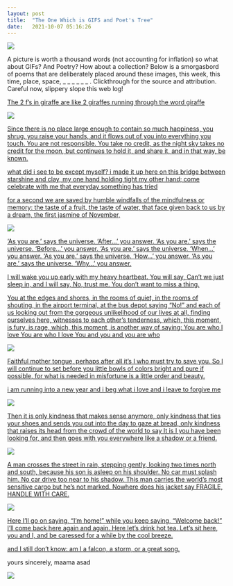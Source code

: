 ```yaml
---
layout: post
title:  "The One Which is GIFS and Poet's Tree"
date:   2021-10-07 05:16:26
---
```


![](/assets/images/06-20211007_052804-the-one-that-is-a-continuation-of-a-series.gif)

A picture is worth a thousand words (not accounting for inflation) so what about GIFs? And Poetry? How about a collection? Below is a smorgasbord of poems that are deliberately placed around these images, this week, this time, place, space, _ _ _ _ _ _ . Clickthrough for the source and attribution. Careful now, slippery slope this web log! 

[The 2 f’s
in giraffe
are like
2 giraffes
running through
the word giraffe](https://explore.chairsandtables.org/post/166131441293/the-giraffe)

![](/assets/images/06-20211007_052249(0)-the-one-that-is-a-walk.gif)

[Since there is no place large enough
to contain so much happiness,
you shrug, you raise your hands, and it flows out of you
into everything you touch. You are not responsible.
You take no credit, as the night sky takes no credit
for the moon, but continues to hold it, and share it,
and in that way, be known.](https://explore.chairsandtables.org/post/137235427836/so-much-happiness)

[what did i see to be except myself?
i made it up
here on this bridge between
starshine and clay,
my one hand holding tight
my other hand; come celebrate
with me that everyday
something has tried](https://explore.chairsandtables.org/post/174886925355/wont-you-celebrate-with-me)

[for a second we are saved
by humble windfalls
of the mindfulness or memory:
the taste of a fruit, the taste of water,
that face given back to us by a dream,
the first jasmine of November,](https://explore.chairsandtables.org/post/175402869578/when-sorrow-lays-us-low)

![](/assets/images/06-20211007_051332-the-one-where-the-light-hugs-felix.jpg)

[‘As you are.’ says the universe.
‘After…’ you answer.
‘As you are.’ says the universe.
‘Before…’ you answer.
‘As you are.’ says the universe.
‘When…’ you answer.
‘As you are.’ says the universe.
‘How…’ you answer.
‘As you are.’ says the universe.
‘Why…’ you answer.](https://explore.chairsandtables.org/post/175955283048/as-you-are)

[I will wake you up early
with my heavy heartbeat.
You will say, Can’t we just sleep in, and I will say,
No, trust me. You don’t want to miss a thing.](https://explore.chairsandtables.org/post/176482056478/love-poem-137)

[You at the edges and shores, 
in the rooms of quiet, 
in the rooms of shouting, 
in the airport terminal, at the bus depot saying 
“No!” and each of us looking out from the 
gorgeous unlikelihood of our lives at all, 
finding ourselves here, witnesses to each other’s tenderness, 
which, this moment, is fury, is rage, which, this moment, is another way of saying:
You are who I love   You are who I love  You and you and you are who](https://explore.chairsandtables.org/post/178246864278/you-are-who-i-love)


![](/assets/images/06-20211007_104643-the-one-which-paints-us-somehow-perceptual.gif)

[Faithful mother tongue,
perhaps after all it’s I who must try to save you.
So I will continue to set before you little bowls of colors
bright and pure if possible,
for what is needed in misfortune is a little order and beauty.](https://explore.chairsandtables.org/post/186533696743/my-faithful-mother-tongue)

[i am running into a new year
and i beg what i love and
i leave to forgive me](https://explore.chairsandtables.org/post/190418215248/i-am-running-into-a-new-year)

![](/assets/images/06-20211007_140417-the-one-where-we-test-drive-the-stroller.gif)

[Then it is only kindness that makes sense anymore,
only kindness that ties your shoes
and sends you out into the day to gaze at bread,
only kindness that raises its head
from the crowd of the world to say
It is I you have been looking for,
and then goes with you everywhere
like a shadow or a friend.](https://explore.chairsandtables.org/post/165191892238/kindness)

![](/assets/images/06-20211007_142632-the-one-where-we-bring-dad-flowers.gif)

[A man crosses the street in rain,
stepping gently, looking two times north and south,
because his son is asleep on his shoulder.
No car must splash him.
No car drive too near to his shadow.
This man carries the world’s most sensitive cargo
but he’s not marked.
Nowhere does his jacket say FRAGILE,
HANDLE WITH CARE.](https://explore.chairsandtables.org/post/148202590405/shoulders)

![](/assets/images/06-20211007_145626-the-one-with-the-maama-the-bhaanja-the-noodles.jpg)

[Here I’ll go on saying, “I’m home!”
while you keep saying, “Welcome back!”
I’ll come back here again and again.
Here let’s drink hot tea.
Let’s sit here, you and I, and be caressed for a while
by the cool breeze.](https://explore.chairsandtables.org/post/130808702714/a-picnic-on-the-earth)

[and I still don’t know: am I a falcon,
a storm, or a great song.](https://explore.chairsandtables.org/post/162650740888/widening-circles)

yours sincerely, 
maama asad

![](/assets/images/06-20211007_055127-the-portraits-of-these-peeps.gif)
